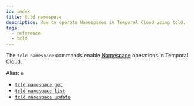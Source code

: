 ```yaml
---
id: index
title: tcld namespace
description: How to operate Namespaces in Temporal Cloud using tcld.
tags:
  - reference
  - tcld
---
```


The `tcld namespace` commands enable [Namespace](/docs/concepts/what-is-a-namespace) operations in Temporal Cloud.

Alias: `n`

- [`tcld namespace get`](/docs/cloud/tcld/namespace/get)
- [`tcld namespace list`](/docs/cloud/tcld/namespace/list)
- [`tcld namespace update`](/docs/cloud/tcld/namespace/update)
